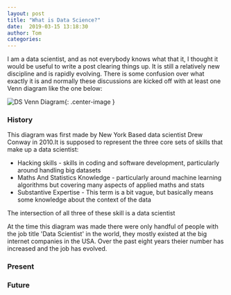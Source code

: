 ```yaml
---
layout: post
title: "What is Data Science?"
date:  2019-03-15 13:18:30
author: Tom
categories:
---
```


I am a data scientist, and as not everybody  knows what that it, I thought  it  would be useful to write a post clearing things up. It is still a relatively new discipline and is rapidly evolving. There is some confusion over what exactly it is and normally these discussions are kicked off with at least one Venn diagram like the one below:

![DS Venn Diagram](https://static1.squarespace.com/static/5150aec6e4b0e340ec52710a/t/51525c33e4b0b3e0d10f77ab/1364352052403/Data_Science_VD.png){: .center-image }

### History

This diagram was first made by New York Based data scientist Drew Conway in 2010.It is supposed to represent the three core sets of skills that make up a data scientist:
- Hacking skills - skills in coding and software development, particularly around handling big datasets
- Maths And Statistics Knowledge - particularly around machine learning algorithms but covering many aspects of applied maths and stats
- Substantive Expertise - This term is a bit vague, but basically means some knowledge about the context of the data

The intersection of all three of these skill is a data scientist

At the time this diagram was made there were only  handful of people with the job title 'Data Scientist' in the world, they mostly existed at the big internet companies in the  USA. Over the past eight years theier number has increased and the job has evolved.

### Present

### Future
